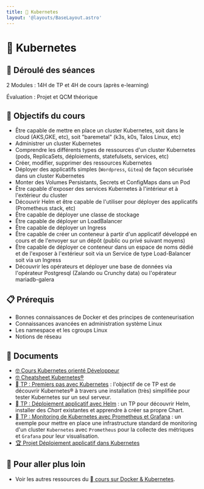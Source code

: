 ```yaml
---
title: 󱃾 Kubernetes
layout: '@layouts/BaseLayout.astro'
---
```


# 󱃾  Kubernetes

## 📅 Déroulé des séances

2 Modules : 14H de TP et 4H de cours (après e-learning)

Évaluation : Projet et QCM théorique

## 🎯 Objectifs du cours

- Être capable de mettre en place un cluster Kubernetes, soit dans le cloud (AKS,GKE, etc), soit "baremetal" (k3s, k0s, Talos Linux, etc)
- Administrer un cluster Kubernetes
- Comprendre les différents types de ressources d'un cluster Kubernetes (pods, ReplicaSets, déploiements, statefulsets, services, etc)
- Créer, modifier, supprimer des ressources Kubernetes
- Déployer des applicatifs simples (`Wordpress`, `Gitea`) de façon sécurisée dans un cluster Kubernetes
- Monter des Volumes Persistants, Secrets et ConfigMaps dans un Pod
- Être capable d'exposer des services Kubernetes à l'intérieur et à l'extérieur du cluster
- Découvrir Helm et être capable de l'utiliser pour déployer des applicatifs (Prometheus stack, etc)
- Être capable de déployer une classe de stockage
- Être capable de déployer un LoadBalancer
- Être capable de déployer un Ingress
- Être capable de créer un conteneur à partir d'un applicatif développé en cours et de l'envoyer sur un dépôt (public ou privé suivant moyens)
- Être capable de déployer ce conteneur dans un espace de noms dédié et de l'exposer à l'extérieur soit via un Service de type Load-Balancer soit via un Ingress
- Découvrir les opérateurs et déployer une base de données via l'opérateur Postgresql (Zalando ou Crunchy data) ou l'opérateur mariadb-galera

## 📋 Prérequis

- Bonnes connaissances de Docker et des principes de conteneurisation
- Connaissances avancées en administration système Linux
- Les namespace et les cgroups Linux
- Notions de réseau

## 📑 Documents

- [🤓 Cours Kubernetes orienté Développeur](/cours/k8s/cours-dev)
- [🤓 Cheatsheet Kubernetes®](/cours/k8s/cheatsheet)
- [󱃾  TP : Premiers pas avec Kubernetes](/cours/k8s/tp) : l'objectif de ce TP est de découvrir Kubernetes® à travers une installation (très) simplifiée pour tester Kubernetes sur un seul serveur.
- [󱃾  TP : Déploiement applicatif avec Helm](/cours/k8s/tp-helm) : un TP pour découvrir Helm, installer des _Chart_ existantes et apprendre à créer sa propre Chart.
- [󱃾  TP : Monitoring de Kubernetes avec Prometheus et Grafana](/cours/k8s/tp-prometheus-grafana) : un exemple pour mettre en place une infrastructure standard de monitoring d'un cluster `Kubernetes` avec `Prometheus` pour la collecte des métriques et `Grafana` pour leur visualisation.
- [🏆 Projet Déploiement applicatif dans Kubernetes](/epsi/i2/k8s/projet)

## 🚀 Pour aller plus loin

- Voir les autres ressources du [  cours sur Docker & Kubernetes](/cours/docker).
